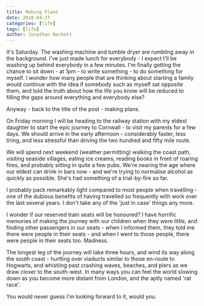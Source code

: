 ```yaml
---
title: Making Plans
date: 2018-04-27
categories: [life]
tags: [life]
author: Jonathan Beckett
---
```


It's Saturday. The washing machine and tumble dryer are rumbling away in the background. I've just made lunch for everybody - I expect I'll be washing up behind everybody in a few minutes. I'm finally getting the chance to sit down - at 1pm - to write something - to do something for myself. I wonder how many people that are thinking about starting a family would continue with the idea if somebody such as myself sat opposite them, and told the truth about how the life you know will be reduced to filling the gaps around everything and everybody else?

Anyway - back to the title of the post - making plans.

On Friday morning I will be heading to the railway station with my eldest daughter to start the epic journey to Cornwall - to visit my parents for a few days. We should arrive in the early afternoon - considerably faster, less tiring, and less stressful than driving the two hundred and fifty mile route.

We will spend next weekend (weather permitting) walking the coast path, visiting seaside villages, eating ice creams, reading books in front of roaring fires, and probably sitting in quite a few pubs. We're nearing the age where our eldest can drink in bars now - and we're trying to normalise alcohol as quickly as possible. She's had something of a trial-by-fire so far.

I probably pack remarkably light compared to most people when travelling - one of the dubious benefits of having travelled so frequently with work over the last several years. I don't take any of the 'just in case' things any more.

I wonder if our reserved train seats will be honoured? I have horrific memories of making the journey with our children when they were little, and finding other passengers in our seats - when I informed them, they told me there were people in their seats - and when I went to those people, there were people in their seats too. Madness.

The longest leg of the journey will take three hours, and wind its way along the south coast - hurtling over viaducts similar to those en-route to Hogwarts, and whistling past crashing waves, beaches, and piers as we draw closer to the south-west. In many ways you can feel the world slowing down as you become more distant from London, and the aptly named 'rat race'.

You would never guess I'm looking forward to it, would you.